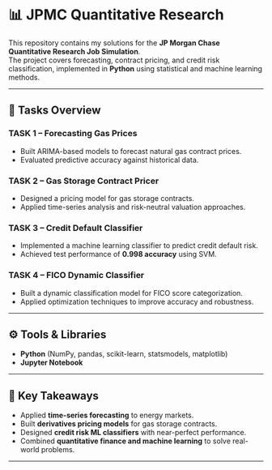 # 📊 JPMC Quantitative Research  

This repository contains my solutions for the **JP Morgan Chase Quantitative Research Job Simulation**.  
The project covers forecasting, contract pricing, and credit risk classification, implemented in **Python** using statistical and machine learning methods.  

---

## 📝 Tasks Overview  

### **TASK 1 – Forecasting Gas Prices**
- Built ARIMA-based models to forecast natural gas contract prices.  
- Evaluated predictive accuracy against historical data.  

### **TASK 2 – Gas Storage Contract Pricer**
- Designed a pricing model for gas storage contracts.  
- Applied time-series analysis and risk-neutral valuation approaches.  

### **TASK 3 – Credit Default Classifier**
- Implemented a machine learning classifier to predict credit default risk.  
- Achieved test performance of **0.998 accuracy** using SVM.  

### **TASK 4 – FICO Dynamic Classifier**
- Built a dynamic classification model for FICO score categorization.  
- Applied optimization techniques to improve accuracy and robustness.  

---

## ⚙️ Tools & Libraries  
- **Python** (NumPy, pandas, scikit-learn, statsmodels, matplotlib)  
- **Jupyter Notebook**  

---

## 📌 Key Takeaways  
- Applied **time-series forecasting** to energy markets.  
- Built **derivatives pricing models** for gas storage contracts.  
- Designed **credit risk ML classifiers** with near-perfect performance.  
- Combined **quantitative finance and machine learning** to solve real-world problems.  

---
